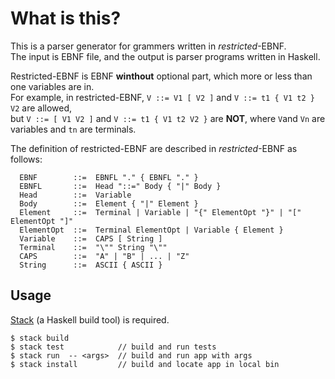# What is this?
This is a parser generator for grammers written in *restricted*-EBNF.   
The input is EBNF file, and the output is parser programs written in Haskell.

Restricted-EBNF is EBNF **winthout** optional part, which more or less than one variables are in.   
For example, in restricted-EBNF, `V ::= V1 [ V2 ]` and `V ::= t1 { V1 t2 } V2` are allowed,   
but `V ::= [ V1 V2 ]` and `V ::= t1 { V1 t2 V2 }` are **NOT**, where `V`and `Vn` are variables and `tn` are terminals.

The definition of restricted-EBNF are described in *restricted*-EBNF as follows:
```ebnf
  EBNF        ::=  EBNFL "." { EBNFL "." }
  EBNFL       ::=  Head "::=" Body { "|" Body }
  Head        ::=  Variable
  Body        ::=  Element { "|" Element }
  Element     ::=  Terminal | Variable | "{" ElementOpt "}" | "[" ElementOpt "]"
  ElementOpt  ::=  Terminal ElementOpt | Variable { Element }
  Variable    ::=  CAPS [ String ]
  Terminal    ::=  "\"" String "\""
  CAPS        ::=  "A" | "B" | ... | "Z"
  String      ::=  ASCII { ASCII }
```  

## Usage
[Stack](https://docs.haskellstack.org/en/stable/) (a Haskell build tool) is required.  

```
$ stack build
$ stack test            // build and run tests
$ stack run  -- <args>  // build and run app with args
$ stack install         // build and locate app in local bin
```
